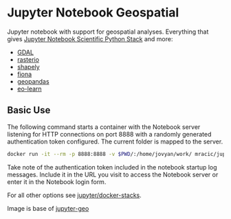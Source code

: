# Jupyter Notebook Geospatial

Jupyter notebook with support for geospatial analyses. Everything that gives [Jupyter Notebook Scientific Python Stack](https://github.com/jupyter/docker-stacks/tree/master/scipy-notebook) and more:

* [GDAL](http://www.gdal.org/)
* [rasterio](https://github.com/mapbox/rasterio)
* [shapely](https://github.com/Toblerity/Shapely)
* [fiona](https://github.com/Toblerity/Fiona)
* [geopandas](https://github.com/geopandas/geopandas)
* [eo-learn](https://github.com/sentinel-hub/eo-learn)


## Basic Use

The following command starts a container with the Notebook server listening for HTTP connections on port 8888 with a randomly generated authentication token configured. The current folder is mapped to the server.

```bash
docker run -it --rm -p 8888:8888 -v $PWD/:/home/jovyan/work/ mracic/jupyter-eo
```

Take note of the authentication token included in the notebook startup log messages. Include it in the URL you visit to access the Notebook server or enter it in the Notebook login form.

For all other options see [jupyter/docker-stacks](https://github.com/jupyter/docker-stacks).

Image is base of [jupyter-geo](https://github.com/KrOstir/jupyter-geo)
